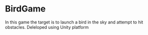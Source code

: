 # BirdGame
In this game the target is to launch a bird in the sky and attempt to hit obstacles.
Deleloped using Unity platform
